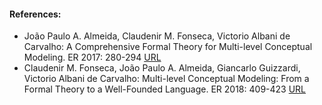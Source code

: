 #### References:
- João Paulo A. Almeida, Claudenir M. Fonseca, Victorio Albani de Carvalho: A Comprehensive Formal Theory for Multi-level Conceptual Modeling. ER 2017: 280-294 [URL](https://link.springer.com/chapter/10.1007%2F978-3-319-69904-2_23)
- Claudenir M. Fonseca, João Paulo A. Almeida, Giancarlo Guizzardi, Victorio Albani de Carvalho: Multi-level Conceptual Modeling: From a Formal Theory to a Well-Founded Language. ER 2018: 409-423 [URL](https://link.springer.com/chapter/10.1007%2F978-3-030-00847-5_29)